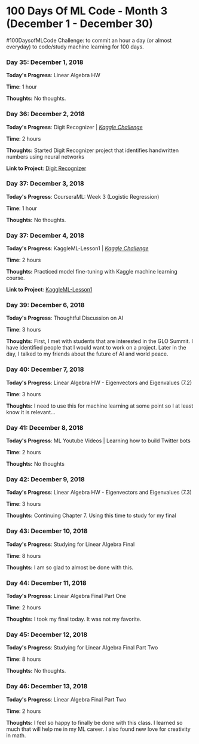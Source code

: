 # 100 Days Of ML Code - Month 3 (December 1 - December 30)
 #100DaysofMLCode Challenge: to commit an hour a day (or almost everyday) to code/study machine learning for 100 days.

### Day 35: December 1, 2018

**Today's Progress**: Linear Algebra HW

**Time**: 1 hour

**Thoughts:** No thoughts.


### Day 36: December 2, 2018

**Today's Progress**: Digit Recognizer | [*Kaggle Challenge*](https://www.kaggle.com/c/digit-recognizer)

**Time**: 2 hours

**Thoughts:** Started Digit Recognizer project that identifies handwritten numbers using neural networks

**Link to Project**: [Digit Recognizer](https://github.com/carlymichele/Digit-Recognizer)


### Day 37: December 3, 2018

**Today's Progress**: CourseraML: Week 3 (Logistic Regression)

**Time**: 1 hour

**Thoughts:** No thoughts.


### Day 37: December 4, 2018

**Today's Progress**: KaggleML-Lesson1 | [*Kaggle Challenge*](https://www.kaggle.com/dansbecker/underfitting-and-overfitting)

**Time**: 2 hours

**Thoughts:** Practiced model fine-tuning with Kaggle machine learning course.

**Link to Project**: [KaggleML-Lesson1](https://github.com/carlymichele/KaggleML-Lesson1)


### Day 39: December 6, 2018

**Today's Progress**: Thoughtful Discussion on AI

**Time**: 3 hours

**Thoughts:** First, I met with students that are interested in the GLO Summit. I have identified people that I would want to work on a project. Later in the day, I talked to my friends about the future of AI and world peace.


### Day 40: December 7, 2018

**Today's Progress**: Linear Algebra HW - Eigenvectors and Eigenvalues (7.2)

**Time**: 3 hours

**Thoughts:** I need to use this for machine learning at some point so I at least know it is relevant...


### Day 41: December 8, 2018

**Today's Progress**: ML Youtube Videos | Learning how to build Twitter bots

**Time**: 2 hours

**Thoughts:** No thoughts


### Day 42: December 9, 2018

**Today's Progress**: Linear Algebra HW - Eigenvectors and Eigenvalues (7.3)

**Time**: 3 hours

**Thoughts:** Continuing Chapter 7. Using this time to study for my final


### Day 43: December 10, 2018

**Today's Progress**: Studying for Linear Algebra Final

**Time**: 8 hours

**Thoughts:** I am so glad to almost be done with this.


### Day 44: December 11, 2018

**Today's Progress**: Linear Algebra Final Part One

**Time**: 2 hours

**Thoughts:** I took my final today. It was not my favorite.


### Day 45: December 12, 2018

**Today's Progress**: Studying for Linear Algebra Final Part Two

**Time**: 8 hours

**Thoughts:** No thoughts.


### Day 46: December 13, 2018

**Today's Progress**: Linear Algebra Final Part Two

**Time**: 2 hours

**Thoughts:** I feel so happy to finally be done with this class. I learned so much that will help me in my ML career. I also found new love for creativity in math.
